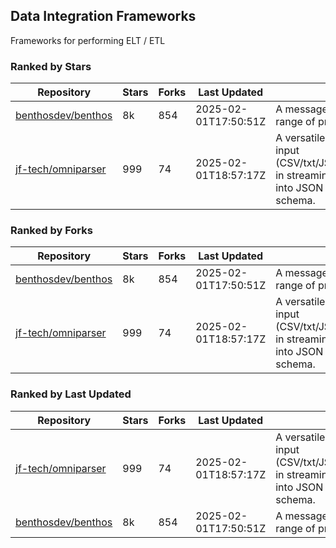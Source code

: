 ## Data Integration Frameworks

Frameworks for performing ELT / ETL

### Ranked by Stars

| Repository | Stars | Forks | Last Updated | Description | 
|------------|-------|-------|--------------|-------------|
| [benthosdev/benthos](https://github.com/benthosdev/benthos) | 8k | 854 | 2025-02-01T17:50:51Z |  A message streaming bridge between a range of protocols. |
| [jf-tech/omniparser](https://github.com/jf-tech/omniparser) | 999 | 74 | 2025-02-01T18:57:17Z |  A versatile ETL library that parses text input (CSV/txt/JSON/XML/EDI/X12/EDIFACT/etc) in streaming fashion and transforms data into JSON output using data-driven schema. |

### Ranked by Forks

| Repository | Stars | Forks | Last Updated | Description | 
|------------|-------|-------|--------------|-------------|
| [benthosdev/benthos](https://github.com/benthosdev/benthos) | 8k | 854 | 2025-02-01T17:50:51Z |  A message streaming bridge between a range of protocols. |
| [jf-tech/omniparser](https://github.com/jf-tech/omniparser) | 999 | 74 | 2025-02-01T18:57:17Z |  A versatile ETL library that parses text input (CSV/txt/JSON/XML/EDI/X12/EDIFACT/etc) in streaming fashion and transforms data into JSON output using data-driven schema. |

### Ranked by Last Updated

| Repository | Stars | Forks | Last Updated | Description | 
|------------|-------|-------|--------------|-------------|
| [jf-tech/omniparser](https://github.com/jf-tech/omniparser) | 999 | 74 | 2025-02-01T18:57:17Z |  A versatile ETL library that parses text input (CSV/txt/JSON/XML/EDI/X12/EDIFACT/etc) in streaming fashion and transforms data into JSON output using data-driven schema. |
| [benthosdev/benthos](https://github.com/benthosdev/benthos) | 8k | 854 | 2025-02-01T17:50:51Z |  A message streaming bridge between a range of protocols. |

